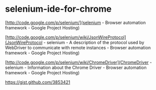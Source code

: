 selenium-ide-for-chrome
=======================

[http://code.google.com/p/selenium/](selenium - Browser automation framework - Google Project Hosting)

[http://code.google.com/p/selenium/wiki/JsonWireProtocol](JsonWireProtocol - selenium - A description of the protocol used by WebDriver to communicate with remote instances - Browser automation framework - Google Project Hosting)

[http://code.google.com/p/selenium/wiki/ChromeDriver](ChromeDriver - selenium - Information about the Chrome Driver - Browser automation framework - Google Project Hosting)

https://gist.github.com/3853421
